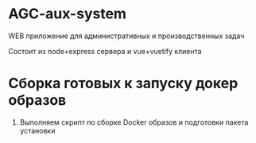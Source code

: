 # AGC-aux-system
WEB приложение для административных и производственных задач

Состоит из node+express сервера и vue+vuetify клиента

# Сборка готовых к запуску докер образов

1. Выполняем скрипт по сборке Docker образов и подготовки пакета установки
```bash

```